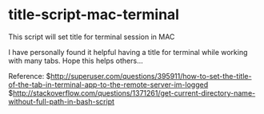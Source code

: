 # title-script-mac-terminal
This script will set title for terminal session in MAC

I have personally found it helpful having a title for terminal while working with many tabs.
Hope this helps others...


Reference:
$http://superuser.com/questions/395911/how-to-set-the-title-of-the-tab-in-terminal-app-to-the-remote-server-im-logged
$http://stackoverflow.com/questions/1371261/get-current-directory-name-without-full-path-in-bash-script
